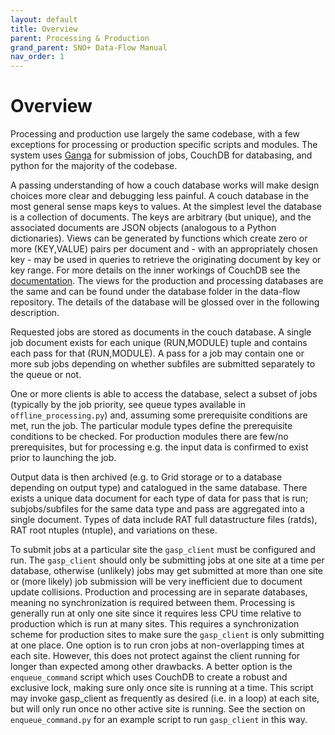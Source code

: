 ```yaml
---
layout: default
title: Overview
parent: Processing & Production
grand_parent: SNO+ Data-Flow Manual
nav_order: 1
---
```


# Overview

Processing and production use largely the same codebase, with a few exceptions for processing or production specific scripts and modules. The system uses [Ganga](https://ganga.readthedocs.io/en/latest/) for submission of jobs, CouchDB for databasing, and python for the majority of the codebase.

A passing understanding of how a couch database works will make design choices more clear and debugging less painful. A couch database in the most general sense maps keys to values. At the simplest level the database is a collection of documents. The keys are arbitrary (but unique), and the associated documents are JSON objects (analogous to a Python dictionaries). Views can be generated by functions which create zero or more (KEY,VALUE) pairs per document and - with an appropriately chosen key - may be used in queries to retrieve the originating document by key or key range. For more details on the inner workings of CouchDB see the [documentation](https://docs.couchdb.org/en/stable/). The views for the production and processing databases are the same and can be found under the database folder in the data-flow repository. The details of the database will be glossed over in the following description.

Requested jobs are stored as documents in the couch database. A single job document exists for each unique (RUN,MODULE) tuple and contains each pass for that (RUN,MODULE). A pass for a job may contain one or more sub jobs depending on whether subfiles are submitted separately to the queue or not.

One or more clients is able to access the database, select a subset of jobs (typically by the job priority, see queue types available in `offline_processing.py`) and, assuming some prerequisite conditions are met, run the job. The particular module types define the prerequisite conditions to be checked. For production modules there are few/no prerequisites, but for processing e.g. the input data is confirmed to exist prior to launching the job.

Output data is then archived (e.g. to Grid storage or to a database depending on output type) and catalogued in the same database. There exists a unique data document for each type of data for pass that is run; subjobs/subfiles for the same data type and pass are aggregated into a single document. Types of data include RAT full datastructure files (ratds), RAT root ntuples (ntuple), and variations on these.

To submit jobs at a particular site the `gasp_client` must be configured and run. The `gasp_client` should only be submitting jobs at one site at a time per database, otherwise (unlikely) jobs may get submitted at more than one site or (more likely) job submission will be very inefficient due to document update collisions. Production and processing are in separate databases, meaning no synchronization is required between them. Processing is generally run at only one site since it requires less CPU time relative to production which is run at many sites. This requires a synchronization scheme for production sites to make sure the `gasp_client` is only submitting at one place. One option is to run cron jobs at non-overlapping times at each site. However, this does not protect against the client running for longer than expected among other drawbacks. A better option is the `enqueue_command` script which uses CouchDB to create a robust and exclusive lock, making sure only once site is running at a time. This script may invoke gasp_client as frequently as desired (i.e. in a loop) at each site, but will only run once no other active site is running. See the section on `enqueue_command.py` for an example script to run `gasp_client` in this way.
